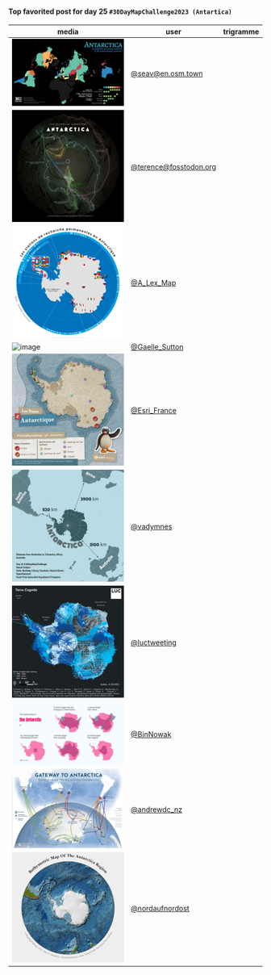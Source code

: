 #### Top favorited post for day 25 `#30DayMapChallenge2023 (Antartica)`

| media | user | trigramme |
|-------|------|-----------|
|![image](uploads/6ac3a605572dc4dec25b8940b67c20f9/image.png)|[@seav@en.osm.town](https://mastodon.tetaneutral.net/@seav@en.osm.town/111472484496382183)|  |
|![image](uploads/0f90894e5d0d92dc5a6a2de63311b67f/image.png)|[@terence@fosstodon.org](https://mastodon.tetaneutral.net/@terence@fosstodon.org/111471699783364611)|  |
|![image](uploads/f9b66970259234279e1dbc20ffd2b542/image.png)|[@A_Lex_Map](https://twitter.com/A_Lex_Map/status/1728355295645343922)|  |
|![image](uploads/5e14bc5728506792a04a8fcafabc3c8e/image.png)|[@Gaelle_Sutton](https://twitter.com/Gaelle_Sutton/status/1728345399553900816)|  |
|![image](uploads/b01b676c6b9be8b42a0a8833ed6677f7/image.png)|[@Esri_France](https://twitter.com/Esri_France/status/1728367929857659287)|  |
|![image](uploads/3f9d9f4df7103b2faf9c40f49a309d6a/image.png)|[@vadymnes](https://twitter.com/vadymnes/status/1728403532154364245)|  |
|![image](uploads/74f84a1834cdd8488aaeeadaeb2d1ad5/image.png)|[@luctweeting](https://twitter.com/luctweeting/status/1728066066356593050)|  |
|![image](uploads/b5fb86f812e8ac8da1f2cc1aca68fc72/image.png)|[@BjnNowak](https://twitter.com/BjnNowak/status/1728281860726239727)|  |
|![image](uploads/0354955d0505048e7ceaf282a25770a6/image.png)|[@andrewdc_nz](https://twitter.com/andrewdc_nz/status/1728277681886957689)|  |
|![image](uploads/757e6f9d38f3992331f332b44f04c350/image.png)|[@nordaufnordost](https://twitter.com/nordaufnordost/status/1728612726220423673)|  |